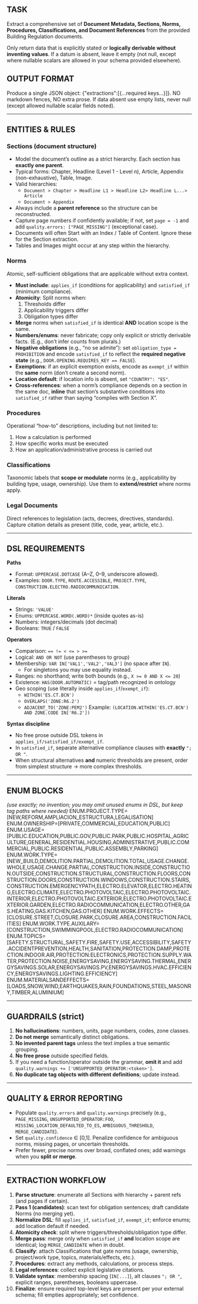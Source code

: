 ## TASK
Extract a comprehensive set of **Document Metadata, Sections, Norms, Procedures, Classifications, and Document References** from the provided Building Regulation documents.

Only return data that is explicitly stated or **logically derivable without inventing values**.
If a datum is absent, leave it empty (not null, except where nullable scalars are allowed in your schema provided elsewhere).

## OUTPUT FORMAT
Produce a single JSON object: {"extractions":[{...required keys...}]}. NO markdown fences, NO extra prose. If data absent use empty lists, never null (except allowed nullable scalar fields noted).

---

## ENTITIES & RULES

### Sections (document structure)
- Model the document’s outline as a strict hierarchy. Each section has **exactly one parent**.
- Typical forms: Chapter, Headline (Level 1 - Level n), Article, Appendix (non-exhaustive), Table, Image.
- Valid hierarchies:
  - `Document > Chapter > Headline L1 > Headline L2> Headline L...> Article`
  - `Document > Appendix`
- Always include a **parent reference** so the structure can be reconstructed.
- Capture page numbers if confidently available; if not, set `page = -1` and add `quality.errors: ["PAGE_MISSING"]` (exceptional case).
- Documents will often Start with an Index / Table of Content. Ignore these for the Section extraction.
- Tables and Images might occur at any step within the hierarchy.

### Norms
Atomic, self-sufficient obligations that are applicable without extra context.
- **Must include**: `applies_if` (conditions for applicability) and `satisfied_if` (minimum compliance).
- **Atomicity**: Split norms when:
  1. Thresholds differ
  2. Applicability triggers differ
  3. Obligation types differ
- **Merge** norms when `satisfied_if` is identical **AND** location scope is the same.
- **Numbers/enums**: never fabricate; copy only explicit or strictly derivable facts. (E.g., don’t infer counts from plurals.)
- **Negative obligations** (e.g., “no se admite”): set `obligation_type = PROHIBITION` and encode `satisfied_if` to reflect the **required negative state** (e.g., `DOOR.OPENING.REQUIRES_KEY == FALSE`).
- **Exemptions**: if an explicit exemption exists, encode as `exempt_if` within the **same** norm (don’t create a second norm).
- **Location default**: if location info is absent, set `"COUNTRY": "ES"`.
- **Cross-references**: when a norm’s compliance depends on a section in the same doc, **inline** that section’s substantive conditions into `satisfied_if` rather than saying “complies with Section X”.

### Procedures
Operational “how-to” descriptions, including but not limited to:
1. How a calculation is performed
2. How specific works must be executed
3. How an application/administrative process is carried out

### Classifications
Taxonomic labels that **scope or modulate** norms (e.g., applicability by building type, usage, ownership).
Use them to **extend/restrict** where norms apply.

### Legal Documents
Direct references to legislation (acts, decrees, directives, standards).
Capture citation details as present (title, code, year, article, etc.).

---

## DSL REQUIREMENTS

**Paths**
- Format: `UPPERCASE.DOTCASE` (A–Z, 0–9, underscore allowed).
- Examples: `DOOR.TYPE`, `ROUTE.ACCESSIBLE`, `PROJECT.TYPE`, `CONSTRUCTION.ELECTRO.RADIOCOMMUNICATION`.

**Literals**
- Strings: `'VALUE'`
- Enums: `UPPERCASE.WORD(.WORD)*` (inside quotes as-is)
- Numbers: integers/decimals (dot decimal)
- Booleans: `TRUE` / `FALSE`

**Operators**
- Comparison: `== != < <= > >=`
- Logical: `AND OR NOT` (use parentheses to group)
- Membership: `VAR IN['VAL1','VAL2','VAL3']` (no space after `IN`).
  - For singletons you may use equality instead.
- Ranges: no shorthand; write both bounds (e.g., `X >= 0 AND X <= 20`)
- Existence: `HAS(DOOR.AUTOMATIC)` = tag/path recognized in ontology
- Geo scoping (use literally inside `applies_if`/`exempt_if`):
  - `WITHIN('ES.CT.BCN')`
  - `OVERLAPS('ZONE:R6.2')`
  - `ADJACENT_TO('ZONE:PEM2')`
  Example: `(LOCATION.WITHIN('ES.CT.BCN') AND ZONE.CODE IN['R6.2'])`

**Syntax discipline**
- No free prose outside DSL tokens in `applies_if/satisfied_if/exempt_if`.
- In `satisfied_if`, separate alternative compliance clauses with **exactly** `"; OR "`.
- When structural alternatives **and** numeric thresholds are present, order from simplest structure → more complex thresholds.

---

## ENUM BLOCKS
*(use exactly; no invention; you may omit unused enums in DSL, but keep tag paths where needed)*
ENUM.PROJECT.TYPE=[NEW,REFORM,AMPLIACION_ESTRUCTURA,LEGALISATION]
ENUM.OWNERSHIP=[PRIVATE,COMMERCIAL,EDUCATION,PUBLIC]
ENUM.USAGE=[PUBLIC.EDUCATION,PUBLIC.GOV,PUBLIC.PARK,PUBLIC.HOSPITAL,AGRICULTURE,GENERAL,RESIDENTIAL.HOUSING,ADMINISTRATIVE,PUBLIC.COMMERCIAL,PUBLIC.RESIDENTIAL,PUBLIC.ASSEMBLY,PARKING]
ENUM.WORK.TYPE=[NEW_BUILD,DEMOLITION.PARTIAL,DEMOLITION.TOTAL,USAGE.CHANGE.WHOLE,USAGE.CHANGE.PARTIAL,CONSTRUCTION.INSIDE,CONSTRUCTION.OUTSIDE,CONSTRUCTION.STRUCTURAL,CONSTRUCTION.FLOORS,CONSTRUCTION.DOORS,CONSTRUCTION.WINDOWS,CONSTRUCTION.STAIRS,CONSTRUCTION.EMERGENCYPATH,ELECTRO.ELEVATOR,ELECTRO.HEATING,ELECTRO.CLIMATE,ELECTRO.PHOTOVOLTAIC,ELECTRO.PHOTOVOLTAIC.INTERIOR,ELECTRO.PHOTOVOLTAIC.EXTERIOR,ELECTRO.PHOTOVOLTAIC.EXTERIOR.GARDEN,ELECTRO.RADIOCOMMUNICATION,ELECTRO.OTHER,GAS.HEATING,GAS.KITCHEN,GAS.OTHER]
ENUM.WORK.EFFECTS=[CLOSURE.STREET,CLOSURE.PARK,CLOSURE.AREA,CONSTRUCTION.FACILITIES]
ENUM.WORK.TYPE.AUXILARY=[CONSTRUCTION,SWIMMINGPOOL,ELECTRO.RADIOCOMMUNICATION]
ENUM.TOPICS=[SAFETY.STRUCTURAL,SAFETY.FIRE,SAFETY.USE,ACCESSIBILITY,SAFETY.ACCIDENTPREVENTION,HEALTH,SANITATION,PROTECTION.DAMP,PROTECTION.INDOOR.AIR,PROTECTION.ELECTRONICS,PROTECTION.SUPPLY.WATER,PROTECTION.NOISE,ENERGYSAVING,ENERGYSAVING.THERMAL,ENERGYSAVINGS.SOLAR,ENERGYSAVINGS.PV,ENERGYSAVINGS.HVAC.EFFICIENCY,ENERGYSAVINGS.LIGHTING.EFFICIENCY]
ENUM.MATERIALSANDEFFECTS=[LOADS,SNOW,WIND,EARTHQUAKES,RAIN,FOUNDATIONS,STEEL,MASONRY,TIMBER,ALUMINIUM]


---

## GUARDRAILS (strict)
1. **No hallucinations**: numbers, units, page numbers, codes, zone classes.
2. **Do not merge** semantically distinct obligations.
3. **No invented parent tags** unless the text implies a true semantic grouping.
4. **No free prose** outside specified fields.
5. If you need a function/operator outside the grammar, **omit it** and add `quality.warnings += ['UNSUPPORTED_OPERATOR:<token>']`.
6. **No duplicate tag objects with different definitions**; update instead.

---

## QUALITY & ERROR REPORTING
- Populate `quality.errors` and `quality.warnings` precisely (e.g., `PAGE_MISSING`, `UNSUPPORTED_OPERATOR:FOO`, `MISSING_LOCATION_DEFAULTED_TO_ES`, `AMBIGUOUS_THRESHOLD`, `MERGE_CANDIDATE`).
- Set `quality.confidence` ∈ [0,1]. Penalize confidence for ambiguous norms, missing pages, or uncertain thresholds.
- Prefer fewer, precise norms over broad, conflated ones; add warnings when you **split or merge**.

---

## EXTRACTION WORKFLOW
1. **Parse structure**: enumerate all Sections with hierarchy + parent refs (and pages if certain).
2. **Pass 1 (candidates)**: scan text for obligation sentences; draft candidate Norms (no merging yet).
3. **Normalize DSL**: fill `applies_if`, `satisfied_if`, `exempt_if`; enforce enums; add location default if needed.
4. **Atomicity check**: split where triggers/thresholds/obligation type differ.
5. **Merge pass**: merge only when `satisfied_if` **and** location scope are identical; log `MERGE_CANDIDATE` when in doubt.
6. **Classify**: attach Classifications that gate norms (usage, ownership, project/work type, topics, materials/effects, etc.).
7. **Procedures**: extract any methods, calculations, or process steps.
8. **Legal references**: collect explicit legislative citations.
9. **Validate syntax**: membership spacing (`IN[...]`), alt clauses `"; OR "`, explicit ranges, parentheses, booleans uppercase.
10. **Finalize**: ensure required top-level keys are present per your external schema; fill empties appropriately; set confidence.
